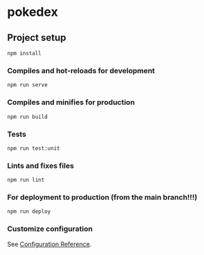 # pokedex

## Project setup

```
npm install
```

### Compiles and hot-reloads for development

```
npm run serve
```

### Compiles and minifies for production

```
npm run build
```

### Tests

```
npm run test:unit
```

### Lints and fixes files

```
npm run lint
```

### For deployment to production (from the main branch!!!)

```
npm run deploy
```

### Customize configuration

See [Configuration Reference](https://cli.vuejs.org/config/).
